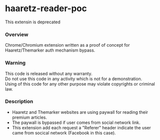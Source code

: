 # haaretz-reader-poc

This extensin is deprecated

### Overview
Chrome/Chromium extension written as a proof of concept for Haaretz/Themarker auth mechanism bypass.

### Warning
This code is released without any warranty.  
Do not use this code in any activity which is not for a demonstration.  
Using of this code for any other purpose may violate copyrights or criminal law.

### Description
* Haaretz and Themarker websites are using paywall for reading their premium articles.
* The paywall is bypassed if user comes from social network link.
* This extension add each request a "Referer" header indicate the user came from socical network (Facebook in this case).

